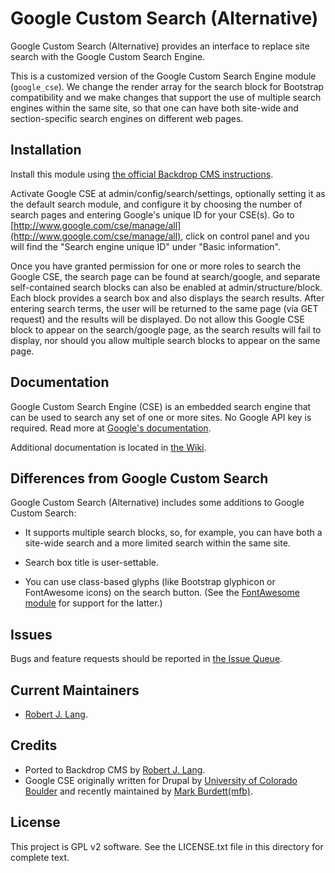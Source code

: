 Google Custom Search (Alternative)
======================

Google Custom Search (Alternative) provides an interface to replace site search with the Google
Custom Search Engine.

This is a customized version of the Google Custom Search Engine module (`google_cse`). We change the render array for the search block for Bootstrap
compatibility and we make changes that support the use of multiple search
engines within the same site, so that one can have both site-wide and
section-specific search engines on different web pages.

Installation
------------

Install this module using [the official Backdrop CMS instructions](  https://backdropcms.org/guide/modules).

Activate Google CSE at
admin/config/search/settings, optionally setting it as the default
search module, and configure it by choosing the number of search pages and entering Google's unique ID for your
CSE(s). Go to
[http://www.google.com/cse/manage/all](http://www.google.com/cse/manage/all), click on control panel and you
will find the "Search engine unique ID" under "Basic information".

Once you have granted permission for one or more roles to search
the Google CSE, the search page can be found at search/google, and
separate self-contained search blocks can also be enabled at
admin/structure/block.  Each block provides a search box and
also displays the search results.  After entering search terms, the user
will be returned to the same page (via GET request) and the results will
be displayed.  Do not allow this Google CSE block to appear on the
search/google page, as the search results will fail to display, nor should you allow multiple search blocks to appear on the same page.

Documentation
-------------

Google Custom Search Engine (CSE) is an embedded search engine that can
be used to search any set of one or more sites.  No Google API key is
required.  Read more at [Google's documentation](http://www.google.com/cse/).

Additional documentation is located in [the Wiki](https://github.com/backdrop-contrib/google_cse_alt/wiki/Documentation).

Differences from Google Custom Search
-------------------------

Google Custom Search (Alternative) includes some additions to Google Custom Search:

* It supports multiple search blocks, so, for example, you can have both a site-wide search and a more limited search within the same site.

* Search box title is user-settable.

* You can use class-based glyphs (like Bootstrap glyphicon or FontAwesome icons) on the search button. (See the [FontAwesome module](https://backdropcms.org/project/font_awesome) for support for the latter.)

Issues
------

Bugs and feature requests should be reported in [the Issue Queue](https://github.com/backdrop-contrib/google_cse_alt/issues).

Current Maintainers
-------------------

- [Robert J. Lang](https://github.com/backdrop-contrib).

Credits
-------

- Ported to Backdrop CMS by [Robert J. Lang](https://github.com/backdrop-contrib).
- Google CSE originally written for Drupal by [University of Colorado Boulder](https://www.drupal.org/u/university-of-colorado-boulder) and recently maintained by [Mark Burdett(mfb)](https://www.drupal.org/user/12302).

License
-------

This project is GPL v2 software.
See the LICENSE.txt file in this directory for complete text.


